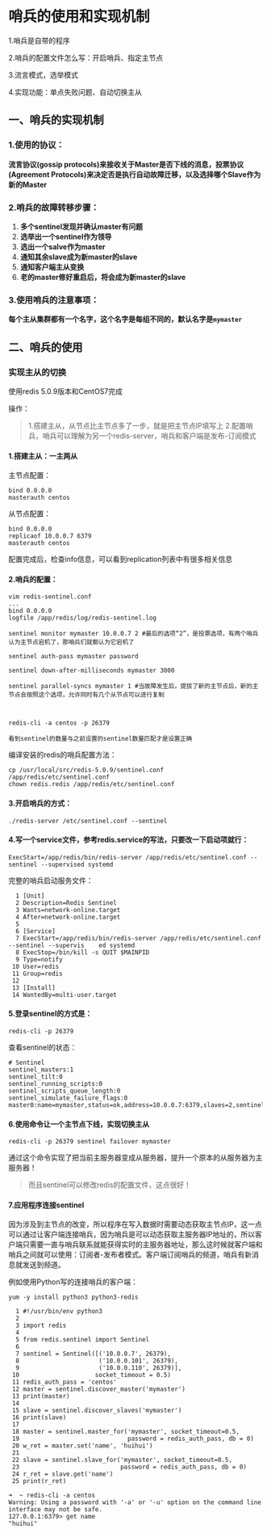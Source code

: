 # 哨兵的使用和实现机制

1.哨兵是自带的程序

2.哨兵的配置文件怎么写：开启哨兵、指定主节点

3.流言模式，选举模式

4.实现功能：单点失败问题、自动切换主从

## 一、哨兵的实现机制

### 1.使用的协议：

  **流言协议(gossip protocols)来接收关于Master是否下线的消息，投票协议(Agreement Protocols)来决定否是执行自动故障迁移，以及选择哪个Slave作为新的Master**

### 2.哨兵的故障转移步骤：

1. **多个sentinel发现并确认master有问题**
2. **选举出一个sentinel作为领导**
3. **选出一个salve作为master**
4. **通知其余slave成为新master的slave**
5. **通知客户端主从变换**
6. **老的master修好重启后，将会成为新master的slave**

### 3.使用哨兵的注意事项：

**每个主从集群都有一个名字，这个名字是每组不同的，默认名字是`mymaster`**

## 二、哨兵的使用

###  实现主从的切换

使用redis 5.0.9版本和CentOS7完成

操作：

> 1.搭建主从，从节点比主节点多了一步，就是把主节点IP填写上
> 2.配置哨兵，哨兵可以理解为另一个redis-server，哨兵和客户端是发布-订阅模式

#### 1.搭建主从：一主两从

主节点配置：

```
bind 0.0.0.0
masterauth centos
```

从节点配置：

```
bind 0.0.0.0
replicaof 10.0.0.7 6379
masterauth centos
```

配置完成后，检查info信息，可以看到replication列表中有很多相关信息

#### 2.哨兵的配置：

```
vim redis-sentinel.conf
...
bind 0.0.0.0
logfile /app/redis/log/redis-sentinel.log

sentinel monitor mymaster 10.0.0.7 2 #最后的选项“2”，是投票选项，有两个哨兵认为主节点宕机了，那哨兵们就都认为它宕机了

sentinel auth-pass mymaster password

sentinel down-after-milliseconds mymaster 3000

sentinel parallel-syncs mymaster 1 #当故障发生后，提拔了新的主节点后，新的主节点会按照这个选项，允许同时有几个从节点可以进行复制



redis-cli -a centos -p 26379 

看到sentinel的数量与之前设置的sentinel数量匹配才是设置正确
```

编译安装的redis的哨兵配置方法：

```
cp /usr/local/src/redis-5.0.9/sentinel.conf /app/redis/etc/sentinel.conf
chown redis.redis /app/redis/etc/sentinel.conf
```

#### 3.开启哨兵的方式：

```
./redis-server /etc/sentinel.conf --sentinel
```

#### 4.写一个service文件，参考redis.service的写法，只要改一下启动项就行：

```
ExecStart=/app/redis/bin/redis-server /app/redis/etc/sentinel.conf --sentinel --supervised systemd
```

完整的哨兵启动服务文件：

```
  1 [Unit]
  2 Description=Redis Sentinel
  3 Wants=network-online.target
  4 After=network-online.target
  5 
  6 [Service]
  7 ExecStart=/app/redis/bin/redis-server /app/redis/etc/sentinel.conf --sentinel --supervis    ed systemd
  8 ExecStop=/bin/kill -s QUIT $MAINPID
  9 Type=notify
 10 User=redis
 11 Group=redis
 12                                                                                         
 13 [Install]
 14 WantedBy=multi-user.target

```

#### 5.登录sentinel的方式是：

```
redis-cli -p 26379 
```

查看sentinel的状态：

```
# Sentinel
sentinel_masters:1
sentinel_tilt:0
sentinel_running_scripts:0
sentinel_scripts_queue_length:0
sentinel_simulate_failure_flags:0
master0:name=mymaster,status=ok,address=10.0.0.7:6379,slaves=2,sentinels=3
```



#### 6.使用命令让一个主节点下线，实现切换主从

```
redis-cli -p 26379 sentinel failover mymaster 
```

通过这个命令实现了把当前主服务器变成从服务器，提升一个原本的从服务器为主服务器！

> 而且sentinel可以修改redis的配置文件，这点很好！

#### 7.应用程序连接sentinel

因为涉及到主节点的改变，所以程序在写入数据时需要动态获取主节点IP，这一点可以通过让客户端连接哨兵，因为哨兵是可以动态获取主服务器IP地址的，所以客户端只需要一直与哨兵联系就能获得实时的主服务器地址，那么这时候就客户端和哨兵之间就可以使用：订阅者-发布者模式。客户端订阅哨兵的频道，哨兵有新消息就发送到频道。

例如使用Python写的连接哨兵的客户端：

```
yum -y install python3 python3-redis

  1 #!/usr/bin/env python3
  2 
  3 import redis
  4 
  5 from redis.sentinel import Sentinel                                            
  6 
  7 sentinel = Sentinel([('10.0.0.7', 26379),
  8                      ('10.0.0.101', 26379),
  9                      ('10.0.0.110', 26379)],
 10                     socket_timeout = 0.5)
 11 redis_auth_pass = 'centos'
 12 master = sentinel.discover_master('mymaster')
 13 print(master)
 14 
 15 slave = sentinel.discover_slaves('mymaster')
 16 print(slave)
 17 
 18 master = sentinel.master_for('mymaster', socket_timeout=0.5,
 19                              password = redis_auth_pass, db = 0)
 20 w_ret = master.set('name', 'huihui')
 21 
 22 slave = sentinel.slave_for('mymaster', socket_timeout=0.5,
 23                            password = redis_auth_pass, db = 0)
 24 r_ret = slave.get('name')
 25 print(r_ret)

➜  ~ redis-cli -a centos
Warning: Using a password with '-a' or '-u' option on the command line interface may not be safe.
127.0.0.1:6379> get name
"huihui"

```



